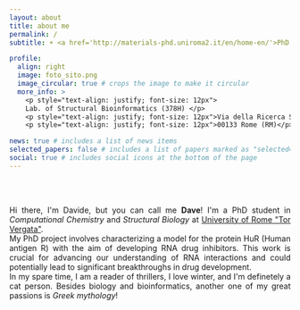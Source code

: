 ```yaml
---
layout: about
title: about me
permalink: /
subtitle: ☀️ <a href='http://materials-phd.uniroma2.it/en/home-en/'>PhD program</a> in Materials for Health, Environment and Energy <br> ☀️ Laboratory of <a href='http://structuralbiology.bio.uniroma2.it/'>Structural Biology and Bioinformatics</a>

profile:
  align: right
  image: foto_sito.png
  image_circular: true # crops the image to make it circular
  more_info: >
    <p style="text-align: justify; font-size: 12px">
    Lab. of Structural Bioinformatics (378H) </p>
    <p style="text-align: justify; font-size: 12px">Via della Ricerca Scientifica 1</p>
    <p style="text-align: justify; font-size: 12px">00133 Rome (RM)</p>

news: true # includes a list of news items
selected_papers: false # includes a list of papers marked as "selected={true}"
social: true # includes social icons at the bottom of the page
---
```


<br><br>

<p style="text-align: justify;">
Hi there, I'm Davide, but you can call me <b>Dave</b>! I'm a PhD student in <i>Computational Chemistry</i> and <i>Structural Biology</i> at <a href='https://web.uniroma2.it/en'>University of Rome "Tor Vergata"</a>.<br>
My PhD project involves characterizing a model for the protein HuR (Human antigen R) with the aim of developing RNA drug inhibitors. This work is crucial for advancing our understanding of RNA interactions and could potentially lead to significant breakthroughs in drug development. <br>
In my spare time, I am a reader of thrillers, I love winter, and I'm definetely a cat person. Besides biology and bioinformatics, another one of my great passions is <i>Greek mythology</i>!
